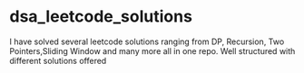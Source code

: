 # dsa_leetcode_solutions
I have solved several leetcode solutions ranging from DP, Recursion, Two Pointers,Sliding Window and many more all in one repo. Well structured with different solutions offered
